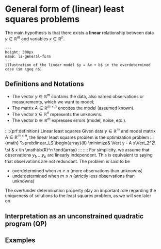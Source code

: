 # General form of (linear) least squares problems

The main hypothesis is that there exists a **linear** relationship between data $y \in \mathbb{R}^m$ and variables $x \in \mathbb{R}^n$. 

```{figure} ./figures/ls-general-form.svg
---
height: 300px
name: ls-general-form
---
illustration of the linear model $y = Ax + b$ in the overdetermined case ($m \geq n$)
```
## Definitions and Notations
- The vector $y \in \mathbb{R}^m$ contains the data, also named observations or measurements, which we want to model;
- The matrix $A \in \mathbb{R}^{m\times n}$ encodes the model (assumed known).
- The vector $x\in \mathbb{R}^n$ represents the unknowns.
- The vector $b \in \mathbb{R}^m$ expresses errors (model, noise, etc.).

::::{prf:definition} Linear least squares
Given data $y \in \mathbb{R}^m$ and model matrix $A \in \mathbb{R}^{m\times n}$, the linear least squares problem is the optimization problem 
:::{math}
:label:prob:linear_LS
\begin{array}{ll}
\minimize&  \Vert y - A x\Vert_2^2\\
\st & x \in \mathbb{R}^n
\end{array}
:::
::::
For simplicity, we assume that observations $y_1, \ldots y_n$ are linearly independent. This is equivalent to saying that observations are not redundant. The problem [](#prob:linear_LS) is said to be
- overdetermined when $m \geq n$ (more observations than unknowns)
- underdetermined when $m \leq n$ (strictly less observations than unknowns)

The over/under determination property play an important role regarding the uniqueness of solutions to the least squares problem, as we will see later on. 

## Interpretation as an unconstrained quadratic program (QP)



## Examples